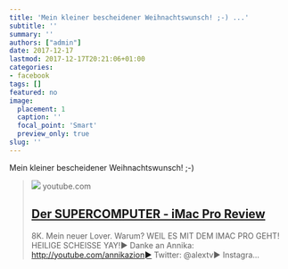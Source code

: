 ```yaml
---
title: 'Mein kleiner bescheidener Weihnachtswunsch! ;-) ...'
subtitle: ''
summary: ''
authors: ["admin"]
date: 2017-12-17
lastmod: 2017-12-17T20:21:06+01:00
categories:
- facebook
tags: []
featured: no
image:
  placement: 1
  caption: ''
  focal_point: 'Smart'
  preview_only: true
slug: ''
---
```

Mein kleiner bescheidener Weihnachtswunsch! ;-)
> [![](https://i.ytimg.com/vi/J4JRe2uxxn8/maxresdefault.jpg)](https://www.youtube.com/watch?v=J4JRe2uxxn8)
> youtube.com
> ## [Der SUPERCOMPUTER - iMac Pro Review](https://www.youtube.com/watch?v=J4JRe2uxxn8)
>
>8K. Mein neuer Lover. Warum? WEIL ES MIT DEM IMAC PRO GEHT! HEILIGE SCHEISSE YAY!► Danke an Annika: http://youtube.com/annikazion► Twitter: @alextv► Instagra...


